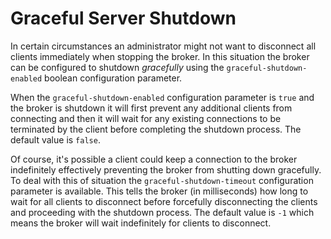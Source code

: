 # Graceful Server Shutdown

In certain circumstances an administrator might not want to disconnect all
clients immediately when stopping the broker. In this situation the broker can
be configured to shutdown *gracefully* using the `graceful-shutdown-enabled`
boolean configuration parameter.

When the `graceful-shutdown-enabled` configuration parameter is `true` and the
broker is shutdown it will first prevent any additional clients from connecting
and then it will wait for any existing connections to be terminated by the
client before completing the shutdown process. The default value is `false`.

Of course, it's possible a client could keep a connection to the broker
indefinitely effectively preventing the broker from shutting down gracefully.
To deal with this of situation the `graceful-shutdown-timeout` configuration
parameter is available. This tells the broker (in milliseconds) how long to
wait for all clients to disconnect before forcefully disconnecting the clients
and proceeding with the shutdown process. The default value is `-1` which means
the broker will wait indefinitely for clients to disconnect.
